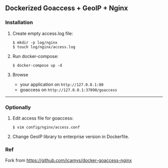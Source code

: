 ## Dockerized Goaccess + GeoIP + Nginx ##

### Installation ###

1. Create empty access.log file:

    ```
    $ mkdir -p log/nginx
    $ touch log/nginx/access.log
    ```

2. Run docker-compose:
    
    ```
    $ docker-compose up -d
    ```

3. Browse

    - your application on `http://127.0.0.1:80`
    - goaccess on `http://127.0.0.1:37890/goaccess`

--------

### Optionally ###

1. Edit access file for goaccess:
   
   ```
   $ vim config/nginx/access.conf
   ```

2. Change GeoIP library to enterprise version in Dockerfile.

### Ref
Fork from https://github.com/icamys/docker-goaccess-nginx
